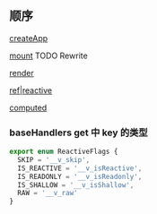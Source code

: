 ## 顺序

[createApp]()

[mount]() TODO Rewrite

[render]()

[ref|reactive]()

[computed]()

<!-- [watch]()

[watchEffect]() -->

### baseHandlers get 中 key 的类型

```ts
export enum ReactiveFlags {
  SKIP = '__v_skip',
  IS_REACTIVE = '__v_isReactive',
  IS_READONLY = '__v_isReadonly',
  IS_SHALLOW = '__v_isShallow',
  RAW = '__v_raw'
}
```

<Gitalk />

